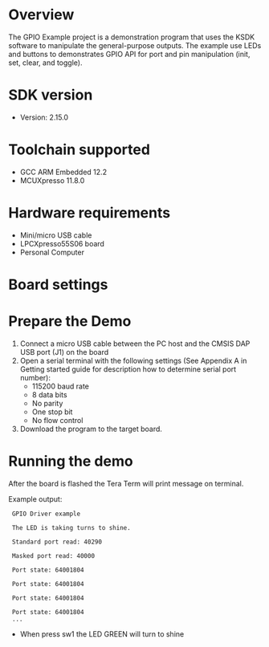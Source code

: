Overview
========
The GPIO Example project is a demonstration program that uses the KSDK software to manipulate the general-purpose
outputs. The example use LEDs and buttons to demonstrates GPIO API for port and pin manipulation (init, set,
clear, and toggle).



SDK version
===========
- Version: 2.15.0

Toolchain supported
===================
- GCC ARM Embedded  12.2
- MCUXpresso  11.8.0

Hardware requirements
=====================
- Mini/micro USB cable
- LPCXpresso55S06 board
- Personal Computer

Board settings
==============

Prepare the Demo
================
1. Connect a micro USB cable between the PC host and the CMSIS DAP USB port (J1) on the board
2. Open a serial terminal with the following settings (See Appendix A in Getting started guide for description how to determine serial port number):
    - 115200 baud rate
    - 8 data bits
    - No parity
    - One stop bit
    - No flow control
3. Download the program to the target board.


Running the demo
================
After the board is flashed the Tera Term will print message on terminal.

Example output:
~~~~~~~~~~~~~~~~~~~~~~~~~~~~
 GPIO Driver example

 The LED is taking turns to shine.

 Standard port read: 40290

 Masked port read: 40000

 Port state: 64001804

 Port state: 64001804

 Port state: 64001804

 Port state: 64001804
 ...
~~~~~~~~~~~~~~~~~~~~~~~~~~~~
- When press sw1 the LED GREEN will turn to shine 

